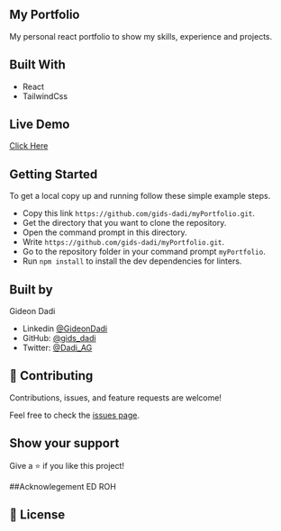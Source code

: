 ## My Portfolio
My personal react portfolio to show my skills, experience and projects.

## Built With

- React
- TailwindCss

## Live Demo
[Click Here](https://gideondadi.netlify.app/)


## Getting Started

To get a local copy up and running follow these simple example steps.

- Copy this link `https://github.com/gids-dadi/myPortfolio.git`.
- Get the directory that you want to clone the repository.
- Open the command prompt in this directory.
- Write `https://github.com/gids-dadi/myPortfolio.git`.
- Go to the repository folder in your command prompt `myPortfolio`.
- Run `npm install` to install the dev dependencies for linters.

## Built by

Gideon Dadi

- Linkedin [@GideonDadi](https://www.linkedin.com/feed/)
- GitHub: [@gids_dadi](https://github.com/gids-dadi)
- Twitter: [@Dadi_AG](https://twitter.com/Dadi_AG)

## 🤝 Contributing

Contributions, issues, and feature requests are welcome!

Feel free to check the [issues page](../../issues/).

## Show your support

Give a ⭐️ if you like this project!

##Acknowlegement
ED ROH

## 📝 License